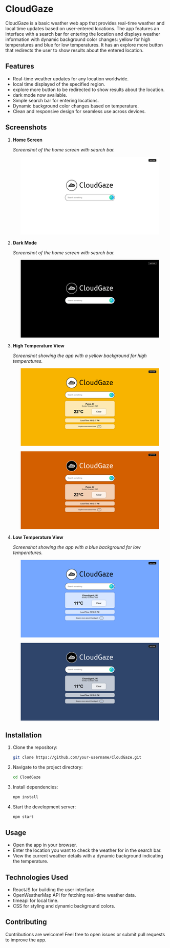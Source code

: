 # CloudGaze

CloudGaze is a basic weather web app that provides real-time weather and local time updates based on user-entered locations. The app features an interface with a search bar for entering the location and displays weather information with dynamic background color changes: yellow for high temperatures and blue for low temperatures. It has an explore more button that redirects the user to show results about the entered location.

## Features
- Real-time weather updates for any location worldwide.
- local time displayed of the specified region.
- explore more button to be redirected to show results about the location.
- dark mode now available.
- Simple search bar for entering locations.
- Dynamic background color changes based on temperature.
- Clean and responsive design for seamless use across devices.

## Screenshots
1. **Home Screen**
   
   _Screenshot of the home screen with search bar._
   <p align="center">
      <img src="images/home_page.png" alt= "home page" width="90%" />
   </p>

2. **Dark Mode**
   
   _Screenshot of the home screen with search bar._

   <p align="center">
      <img src="images/dark_home_page.png" alt= "dark home page" width="90%" />
   </p>

2. **High Temperature View**
   
   _Screenshot showing the app with a yellow background for high temperatures._

   <p align="center">
      <img src="images/warm_page.png" alt= "warm page" width="90%" />
   </p>
   <p align="center">
      <img src="images/dark_warm_page.png" alt= "dark warm page" width="90%" />
   </p>

3. **Low Temperature View**
   
   _Screenshot showing the app with a blue background for low temperatures._

   <p align="center">
      <img src="images/cold_page.png" alt= "cold page" width="90%" />
   </p>
   <p align="center">
      <img src="images/dark_cold_page.png" alt= "dark cold page" width="90%" />
   </p>


## Installation
1. Clone the repository:
   ```bash
   git clone https://github.com/your-username/CloudGaze.git

2. Navigate to the project directory:
   ```bash
   cd CloudGaze

3. Install dependencies:
   ```bash
   npm install

4. Start the development server:
   ```bash
   npm start

## Usage
- Open the app in your browser.
- Enter the location you want to check the weather for in the search bar.
- View the current weather details with a dynamic background indicating the temperature.

## Technologies Used
- ReactJS for building the user interface.
- OpenWeatherMap API for fetching real-time weather data.
- timeapi for local time.
- CSS for styling and dynamic background colors.

## Contributing
Contributions are welcome! Feel free to open issues or submit pull requests to improve the app.

